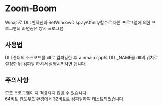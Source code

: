 # Zoom-Boom
Winapi로 DLL인젝션과 SetWindowDisplayAffinity함수로 다른 프로그램에 의한 프로그램의 화면공유 방지 프로그램   
## 사용법
DLL폴더의 소스코드를 dll로 컴파일한 후 winmain.cpp의 DLL_NAME을 dll의 위치로 설정한 뒤 컴파일 하셔서 실행시키시면 됩니다.
## 주의사항
모든 프로그램이 다 적용되지 않을 수 있습니다.   
64비트 윈도우즈 환경에서 32비트로 컴파일하여 테스트되었습니다.
